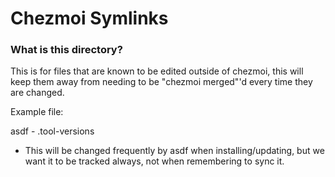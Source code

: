 # Chezmoi Symlinks

### What is this directory?

This is for files that are known to be edited outside of chezmoi, this will keep them away from needing to be "chezmoi merged"'d every time they are changed.

Example file:

asdf - .tool-versions

* This will be changed frequently by asdf when installing/updating, but we want it to be tracked always, not when remembering to sync it.
